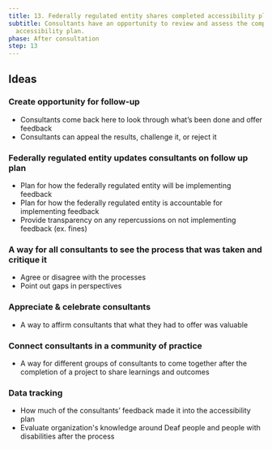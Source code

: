 ```yaml
---
title: 13. Federally regulated entity shares completed accessibility plan
subtitle: Consultants have an opportunity to review and assess the completed
  accessibility plan.
phase: After consultation
step: 13
---
```

## Ideas

### Create opportunity for follow-up

* Consultants come back here to look through what’s been done and offer feedback
* Consultants can appeal the results, challenge it, or reject it

### Federally regulated entity updates consultants on follow up plan

* Plan for how the federally regulated entity will be implementing feedback
* Plan for how the federally regulated entity is accountable for implementing feedback
* Provide transparency on any repercussions on not implementing feedback (ex. fines)

### A way for all consultants to see the process that was taken and critique it

* Agree or disagree with the processes
* Point out gaps in perspectives

### Appreciate & celebrate consultants

* A way to affirm consultants that what they had to offer was valuable

### Connect consultants in a community of practice

* A way for different groups of consultants to come together after the completion of a project to share learnings and outcomes

### Data tracking

* How much of the consultants’ feedback made it into the accessibility plan
* Evaluate organization's knowledge around Deaf people and people with disabilities after the process